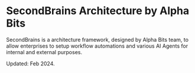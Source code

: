 # SecondBrains Architecture by Alpha Bits

SecondBrains is a architecture framework, designed by Alpha Bits team, to allow enterprises to setup workflow automations and various AI Agents for internal and external purposes.

Updated: Feb 2024.
